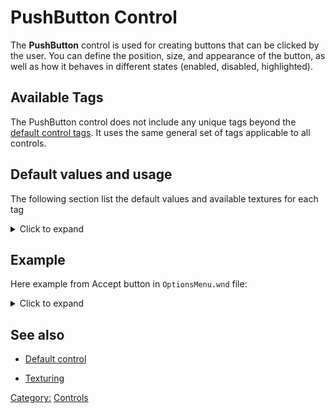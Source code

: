 # PushButton Control

The **PushButton** control is used for creating buttons that can be clicked by the user.
You can define the position, size, and appearance of the button,
as well as how it behaves in different states (enabled, disabled, highlighted).

## Available Tags

The PushButton control does not include any unique tags beyond the [default control tags](/user.md).
It uses the same general set of tags applicable to all controls.

## Default values and usage

The following section list the default values and available textures for each tag
<details>
  <summary>Click to expand</summary>

### ENABLEDDRAWDATA

- Buttons-Left
- Buttons-Middle
- Buttons-Right

### DISABLEDDRAWDATA

- Buttons-Disabled-Left
- Buttons-Disabled-Middle
- Buttons-Disabled-Right

### HILITEDRAWDATA

- Buttons-HiLite-Left
- Buttons-HiLite-Middle
- Buttons-HiLite-Right
- Buttons-Pushed-Left
- Buttons-Pushed-Middle
- Buttons-Pushed-Right

</details>

## Example

Here example from Accept button in `OptionsMenu.wnd` file:
<details>
  <summary>Click to expand</summary>

```nasm
WINDOW
    WINDOWTYPE = PUSHBUTTON;
    SCREENRECT = UPPERLEFT: 319 497,
                 BOTTOMRIGHT: 481 529,
                 CREATIONRESOLUTION: 800 600;
    NAME = "OptionsMenu.wnd:ButtonAccept";
    STATUS = ENABLED+IMAGE;
    STYLE = PUSHBUTTON+MOUSETRACK;
    SYSTEMCALLBACK = "[None]";
    INPUTCALLBACK = "[None]";
    TOOLTIPCALLBACK = "[None]";
    DRAWCALLBACK = "[None]";
    FONT = NAME: "Generals", SIZE: 15, BOLD: 0;
    HEADERTEMPLATE = "MainButton";
    TOOLTIPTEXT = "TOOLTIP:OptionsAccept";
    TOOLTIPDELAY = -1;
    TEXT = "GUI:Accept";
    TEXTCOLOR = ENABLED:  255 255 255 255, ENABLEDBORDER:  0 0 0 255,
                DISABLED: 62 64 92 255, DISABLEDBORDER: 31 32 47 255,
                HILITE:   186 255 12 255, HILITEBORDER:   0 2 0 255;
    ENABLEDDRAWDATA = IMAGE: Buttons-Left, COLOR: 255 0 0 255, BORDERCOLOR: 255 128 128 255,
                      IMAGE: NoImage, COLOR: 47 55 168 255, BORDERCOLOR: 254 254 254 255,
                      IMAGE: NoImage, COLOR: 255 255 255 0, BORDERCOLOR: 255 255 255 0,
                      IMAGE: NoImage, COLOR: 255 255 255 0, BORDERCOLOR: 255 255 255 0,
                      IMAGE: NoImage, COLOR: 255 255 255 0, BORDERCOLOR: 255 255 255 0,
                      IMAGE: Buttons-Middle, COLOR: 255 255 255 0, BORDERCOLOR: 255 255 255 0,
                      IMAGE: Buttons-Right, COLOR: 255 255 255 0, BORDERCOLOR: 255 255 255 0,
                      IMAGE: NoImage, COLOR: 255 255 255 0, BORDERCOLOR: 255 255 255 0,
                      IMAGE: NoImage, COLOR: 255 255 255 0, BORDERCOLOR: 255 255 255 0;
    DISABLEDDRAWDATA = IMAGE: Buttons-Disabled-Left, COLOR: 128 128 128 255, BORDERCOLOR: 192 192 192 255,
                       IMAGE: NoImage, COLOR: 192 192 192 255, BORDERCOLOR: 128 128 128 255,
                       IMAGE: NoImage, COLOR: 255 255 255 0, BORDERCOLOR: 255 255 255 0,
                       IMAGE: NoImage, COLOR: 255 255 255 0, BORDERCOLOR: 255 255 255 0,
                       IMAGE: NoImage, COLOR: 255 255 255 0, BORDERCOLOR: 255 255 255 0,
                       IMAGE: Buttons-Disabled-Middle, COLOR: 255 255 255 0, BORDERCOLOR: 255 255 255 0,
                       IMAGE: Buttons-Disabled-Right, COLOR: 255 255 255 0, BORDERCOLOR: 255 255 255 0,
                       IMAGE: NoImage, COLOR: 255 255 255 0, BORDERCOLOR: 255 255 255 0,
                       IMAGE: NoImage, COLOR: 255 255 255 0, BORDERCOLOR: 255 255 255 0;
    HILITEDRAWDATA = IMAGE: Buttons-HiLite-Left, COLOR: 209 253 4 255, BORDERCOLOR: 59 60 52 255,
                     IMAGE: Buttons-Pushed-Left, COLOR: 47 55 168 255, BORDERCOLOR: 254 254 254 255,
                     IMAGE: NoImage, COLOR: 255 255 255 0, BORDERCOLOR: 255 255 255 0,
                     IMAGE: Buttons-Pushed-Middle, COLOR: 255 255 255 0, BORDERCOLOR: 255 255 255 0,
                     IMAGE: Buttons-Pushed-Right, COLOR: 255 255 255 0, BORDERCOLOR: 255 255 255 0,
                     IMAGE: Buttons-HiLite-Middle, COLOR: 255 255 255 0, BORDERCOLOR: 255 255 255 0,
                     IMAGE: Buttons-HiLite-Right, COLOR: 255 255 255 0, BORDERCOLOR: 255 255 255 0,
                     IMAGE: NoImage, COLOR: 255 255 255 0, BORDERCOLOR: 255 255 255 0,
                     IMAGE: NoImage, COLOR: 255 255 255 0, BORDERCOLOR: 255 255 255 0;
END
```

</details>

## See also

* [Default control](user.md)
- [Texturing](../texturing.md)

[Category:](../Categories.md) [Controls](../Controls.md)
